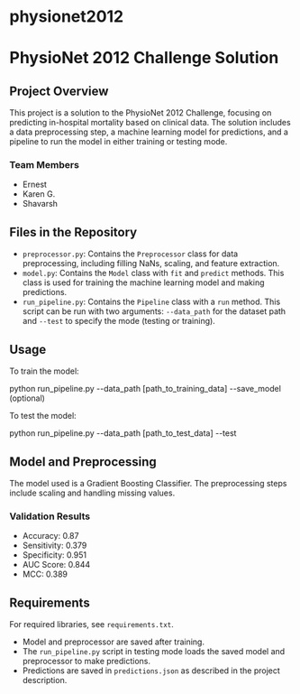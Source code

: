 # physionet2012
# PhysioNet 2012 Challenge Solution

## Project Overview
This project is a solution to the PhysioNet 2012 Challenge, focusing on predicting in-hospital mortality based on clinical data. The solution includes a data preprocessing step, a machine learning model for predictions, and a pipeline to run the model in either training or testing mode.

### Team Members
- Ernest
- Karen G.
- Shavarsh

## Files in the Repository
- `preprocessor.py`: Contains the `Preprocessor` class for data preprocessing, including filling NaNs, scaling, and feature extraction.
- `model.py`: Contains the `Model` class with `fit` and `predict` methods. This class is used for training the machine learning model and making predictions.
- `run_pipeline.py`: Contains the `Pipeline` class with a `run` method. This script can be run with two arguments: `--data_path` for the dataset path and `--test` to specify the mode (testing or training).

## Usage
To train the model:

python run_pipeline.py --data_path [path_to_training_data] --save_model (optional)


To test the model:

python run_pipeline.py --data_path [path_to_test_data] --test


## Model and Preprocessing
The model used is a Gradient Boosting Classifier. The preprocessing steps include scaling and handling missing values.

### Validation Results
- Accuracy: 0.87
- Sensitivity: 0.379
- Specificity: 0.951
- AUC Score: 0.844
- MCC: 0.389

## Requirements
For required libraries, see `requirements.txt`.

- Model and preprocessor are saved after training.
- The `run_pipeline.py` script in testing mode loads the saved model and preprocessor to make predictions.
- Predictions are saved in `predictions.json` as described in the project description.

